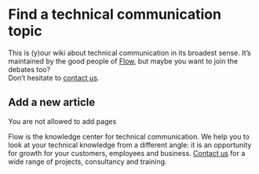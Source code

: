 # Find a technical communication topic

This is \(y\)our wiki about technical communication in its broadest sense. It’s maintained by the good people of [Flow](http://flowtime.be/en/team), but maybe you want to join the debates too?  
 Don’t hesitate to [contact us](http://flowtime.be/en/contact).

 

## Add a new article <a id="add_a_new_article"></a>

 You are not allowed to add pages

 Flow is the knowledge center for technical communication. We help you to look at your technical knowledge from a different angle: it is an opportunity for growth for your customers, employees and business. [Contact us](http://flowtime.be/en/contact) for a wide range of projects, consultancy and training.

